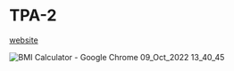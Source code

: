 # TPA-2
[website](https://effortless-macaron-958727.netlify.app/)


![BMI Calculator - Google Chrome 09_Oct_2022 13_40_45](https://user-images.githubusercontent.com/85839001/194742117-d14bcb3f-793b-450a-aaba-34d801c5d691.png)
